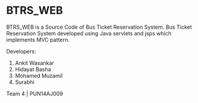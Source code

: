 # BTRS_WEB
BTRS_WEB is a Source Code of Bus Ticket Reservation System.
Bus Ticket Reservation System developed using Java servlets and jsps which implements MVC pattern.

Developers:

1. Ankit Wasankar
2. Hidayat Basha
3. Mohamed Muzamil
4. Surabhi

Team 4 | PUN14AJ009

